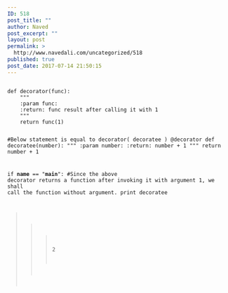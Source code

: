 ```yaml
---
ID: 518
post_title: ""
author: Naved
post_excerpt: ""
layout: post
permalink: >
  http://www.navedali.com/uncategorized/518
published: true
post_date: 2017-07-14 21:50:15
---
```

<code>
def decorator(func):
    """
    :param func:
    :return: func result after calling it with 1
    """
    return func(1)

#Below statement is equal to decorator( decoratee )
@decorator
def decoratee(number):
    """
    :param number:
    :return: number + 1
    """
    return number + 1

if __name__ == "__main__":
    #Since the above decorator returns a function after invoking it with argument 1, we shall call the function without argument.
    print decoratee
>>> 2
</code>